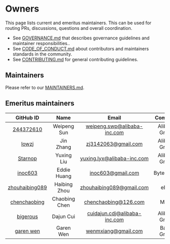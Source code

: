 # Owners

This page lists current and emeritus maintainers. This can be used for routing PRs, discussions, questions and overall coordination.

- See [GOVERNANCE.md](GOVERNANCE.md) that describes governance guidelines and maintainer responsibilities..
- See [CODE_OF_CONDUCT.md](CODE_OF_CONDUCT.md) about contributors and maintainers standards in the community.
- See [CONTRIBUTING.md](CONTRIBUTING.md) for general contributing guidelines.

## Maintainers

Please refer to our [MAINTAINERS.md](MAINTAINERS.md).

## Emeritus maintainers

<!-- markdownlint-disable -->

|                      GitHub ID                      |     Name      |            Email             |    Company    |
| :-------------------------------------------------: | :-----------: | :--------------------------: | :-----------: |
|      [244372610](https://github.com/244372610)      |  Weipeng Sun  | weipeng.swp@alibaba-inc.com  | Alibaba Group |
|          [lowzj](https://github.com/lowzj)          |   Jin Zhang   |     zj3142063@gmail.com      | Alibaba Group |
|        [Starnop](https://github.com/Starnop)        |  Yuxing Liu   |  yuxing.lyx@alibaba-inc.com  | Alibaba Group |
|        [inoc603](https://github.com/inoc603)        |  Eddie Huang  |      inoc603@gmail.com       |   ByteDance   |
| [zhouhaibing089](https://github.com/zhouhaibing089) | Haibing Zhou  |   zhouhaibing089@gmail.com   |     eBay      |
|   [chenchaobing](https://github.com/chenchaobing)   | Chaobing Chen |     chenchaobing@126.com     |     Meitu     |
|       [bigerous](https://github.com/bigerous)       |   Dajun Cui   | cuidajun.cdj@alibaba-inc.com | Alibaba Group |
|      [garen wen](https://github.com/garenwen)       |   Garen Wen   |     wenmxiang@gmail.com      |  Baidu Group  |

<!-- markdownlint-restore -->
